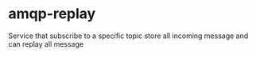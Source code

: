 # amqp-replay
Service that subscribe to a specific topic store all incoming message and can replay all message
